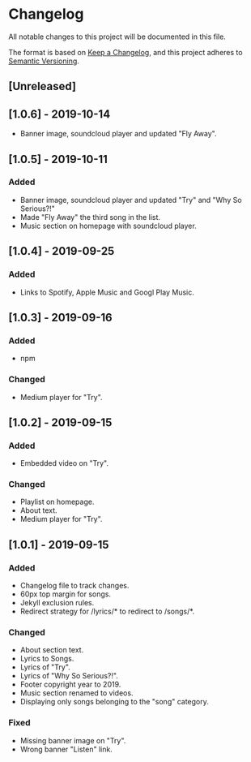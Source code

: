 # Changelog
All notable changes to this project will be documented in this file.

The format is based on [Keep a Changelog](https://keepachangelog.com/en/1.0.0/),
and this project adheres to [Semantic Versioning](https://semver.org/spec/v2.0.0.html).

## [Unreleased]

## [1.0.6] - 2019-10-14
- Banner image, soundcloud player and updated "Fly Away".

## [1.0.5] - 2019-10-11

### Added
- Banner image, soundcloud player and updated "Try" and "Why So Serious?!"
- Made "Fly Away" the third song in the list.
- Music section on homepage with soundcloud player.

## [1.0.4] - 2019-09-25

### Added
- Links to Spotify, Apple Music and Googl Play Music.

## [1.0.3] - 2019-09-16

### Added
- npm

### Changed
- Medium player for "Try".

## [1.0.2] - 2019-09-15

### Added
- Embedded video on "Try".

### Changed
- Playlist on homepage.
- About text.
- Medium player for "Try".

## [1.0.1] - 2019-09-15

### Added
- Changelog file to track changes.
- 60px top margin for songs.
- Jekyll exclusion rules.
- Redirect strategy for /lyrics/* to redirect to /songs/*.

### Changed
- About section text.
- Lyrics to Songs.
- Lyrics of "Try".
- Lyrics of "Why So Serious?!".
- Footer copyright year to 2019.
- Music section renamed to videos.
- Displaying only songs belonging to the "song" category.

### Fixed
- Missing banner image on "Try".
- Wrong banner "Listen" link.